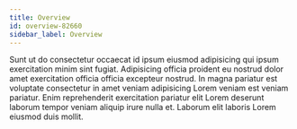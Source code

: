 ```yaml
---
title: Overview
id: overview-82660
sidebar_label: Overview
---
```


Sunt ut do consectetur occaecat id ipsum eiusmod adipisicing qui ipsum exercitation minim sint fugiat. Adipisicing officia proident eu nostrud dolor amet exercitation officia officia excepteur nostrud. In magna pariatur est voluptate consectetur in amet veniam adipisicing Lorem veniam est veniam pariatur. Enim reprehenderit exercitation pariatur elit Lorem deserunt laborum tempor veniam aliquip irure nulla et. Laborum elit laboris Lorem eiusmod duis mollit.

